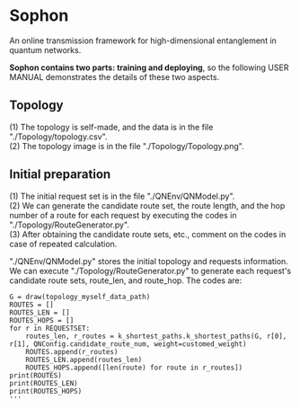 # Sophon
An online transmission framework for high-dimensional entanglement in quantum networks.  

**Sophon contains two parts: training and deploying**, so the following USER MANUAL demonstrates the details of these two aspects.

## Topology
(1) The topology is self-made, and the data is in the file "./Topology/topology.csv".    
(2) The topology image is in the file "./Topology/Topology.png".

## Initial preparation
(1) The initial request set is in the file "./QNEnv/QNModel.py".  
(2) We can generate the candidate route set, the route length, and the hop number of a route for each request by executing the codes in "./Topology/RouteGenerator.py".  
(3) After obtaining the candidate route sets, etc., comment on the codes in case of repeated calculation.  

"./QNEnv/QNModel.py"  stores the initial topology and requests information. We can execute "./Topology/RouteGenerator.py" to generate each request's candidate route sets, route_len, and route_hop. The codes are:
```shell
G = draw(topology_myself_data_path)
ROUTES = []
ROUTES_LEN = []
ROUTES_HOPS = []
for r in REQUESTSET:
    routes_len, r_routes = k_shortest_paths.k_shortest_paths(G, r[0], r[1], QNConfig.candidate_route_num, weight=customed_weight)
    ROUTES.append(r_routes)
    ROUTES_LEN.append(routes_len)
    ROUTES_HOPS.append([len(route) for route in r_routes])
print(ROUTES)
print(ROUTES_LEN)
print(ROUTES_HOPS)
'''


